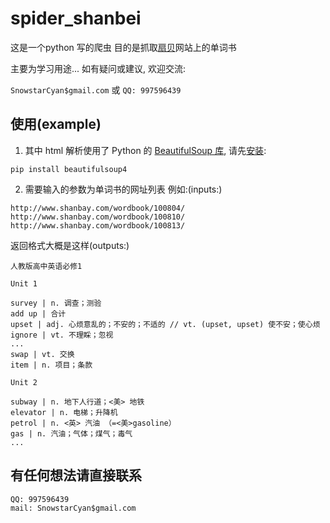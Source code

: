 # spider_shanbei

这是一个python 写的爬虫
目的是抓取[扇贝](http://www.shanbay.com/)网站上的单词书

主要为学习用途... 如有疑问或建议, 欢迎交流:

`SnowstarCyan$gmail.com` 或 `QQ: 997596439`

## 使用(example)
  
  1. 其中 html 解析使用了 Python 的 [BeautifulSoup 库][bs], 请先[安装][bs_d]:
  ```
  pip install beautifulsoup4
  ```

  [bs]: http://www.crummy.com/software/BeautifulSoup/ "BeautifulSoup"
  [bs_d]: http://www.crummy.com/software/BeautifulSoup/#Download "BeautifulSoup Download"

  2. 需要输入的参数为单词书的网址列表
  例如:(inputs:)
  ```
  http://www.shanbay.com/wordbook/100804/
  http://www.shanbay.com/wordbook/100810/
  http://www.shanbay.com/wordbook/100813/
  ```
  
  
  返回格式大概是这样(outputs:)
  ```
  人教版高中英语必修1
  
  Unit 1
  
  survey | n. 调查；测验
  add up | 合计
  upset | adj. 心烦意乱的；不安的；不适的 // vt. (upset, upset) 使不安；使心烦
  ignore | vt. 不理睬；忽视
  ...
  swap | vt. 交换
  item | n. 项目；条款
  
  Unit 2
  
  subway | n. 地下人行道；<美> 地铁
  elevator | n. 电梯；升降机
  petrol | n. <英> 汽油 （=<美>gasoline）
  gas | n. 汽油；气体；煤气；毒气
  ...
  
  ```


## 有任何想法请直接联系
```
QQ: 997596439
mail: SnowstarCyan$gmail.com
```
